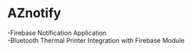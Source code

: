 # AZnotify
-Firebase Notification Application <br/>
-Bluetooth Thermal Printer Integration with Firebase Module
